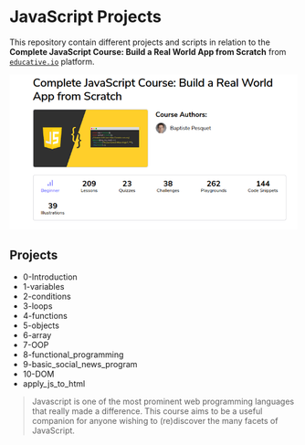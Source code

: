 # JavaScript Projects

This repository contain different projects and scripts in relation to the **Complete JavaScript Course: Build a Real World App from Scratch** from [`educative.io`](https://www.educative.io/courses/the-complete-javascript-course-build-a-real-world-app-from-scratch) platform.

![course_img](https://github.com/david-develop/JavaScript_projects/blob/master/Complete%20JavaScript%20Course.png)

## Projects

- 	0-Introduction
- 	1-variables
- 	2-conditions
- 	3-loops
- 	4-functions
- 	5-objects
- 	6-array
- 	7-OOP
- 	8-functional_programming
- 	9-basic_social_news_program
- 	10-DOM
- 	apply_js_to_html

> Javascript is one of the most prominent web programming languages that really made a difference. This course aims to be a useful companion for anyone wishing to (re)discover the many facets of JavaScript.
